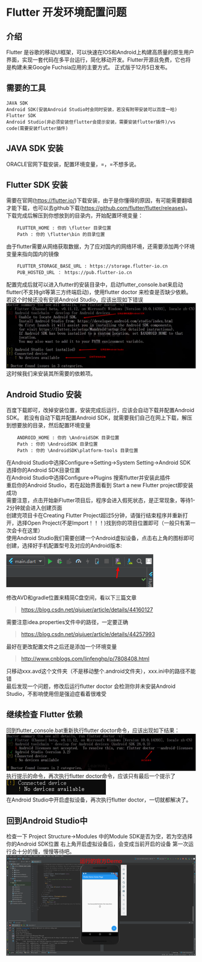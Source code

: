 # Flutter 开发环境配置问题
## 介绍
   Flutter 是谷歌的移动UI框架，可以快速在IOS和Android上构建高质量的原生用户界面，实现一套代码在多平台运行，简化移动开发。Flutter开源且免费，它也将是构建未来Google Fuchsia应用的主要方式。
   正式版于12月5日发布。
## 需要的工具
    JAVA SDK
    Android SDK(安装Android Studio时会同时安装，若没有附带安装可以百度一哈)
    Flutter SDK
    Android Studio(非必须安装但flutter会提示安装，需要安装flutter插件)/vs code(需要安装flutter插件)

## JAVA SDK 安装
   ORACLE官网下载安装，配置环境变量，=，=不想多说。
## Flutter SDK 安装
   需要在官网(https://flutter.io/)下载安装，由于是你懂得的原因，有可能需要翻墙才能下载，也可以去github下载(https://github.com/flutter/flutter/releases)。
    下载完成后解压到你想放到的目录内，开始配置环境变量：
``` 
    FLUTTER_HOME : 你的 \flutter 目录位置
    Path : 你的 \flutter\bin 的目录位置 
```
由于flutter需要从网络获取数据，为了应对国内的网络环境，还需要添加两个环境变量来指向国内的镜像
```
    FLUTTER_STORAGE_BASE_URL : https://storage.flutter-io.cn
    PUB_HOSTED_URL ： https://pub.flutter-io.cn
```
   配置完成后就可以进入flutter的安装目录中，启动flutter_console.bat来启动flutter(不支持git等第三方终端启动)，使用flutter doctor 来检查是否缺少依赖。
   若这个时候还没有安装Android Studio，应该出现如下错误
![flutter1](https://github.com/krasus1966/Note/blob/master/Flutter笔记/flutter1.png)
    这时候我们来安装其所需要的依赖项。
## Android Studio 安装
   百度下载即可，改掉安装位置，安装完成后运行，应该会自动下载并配置Android SDK。
   若没有自动下载并配置Android SDK，就需要我们自己在网上下载，解压到想要放的目录，然后配置环境变量
```
    ANDROID_HOME : 你的 \AndroidSDK 目录位置
    Path : 你的 \AndroidSDK 目录位置
    Path : 你的 \AndroidSDK\platform-tools 目录位置
``` 

在Android Studio中选择Configure->Setting->System Setting->Android SDK 选择你的Android SDK目录位置  
在Android Studio中选择Configure->Plugins 搜索flutter并安装此插件  
重启你的Android Studio，若在起始界面看到 Start a new Flutter project即安装成功  
需要注意，点击开始新Flutter项目后，程序会进入假死状态，是正常现象，等待1-2分钟就会进入创建页面  
创建完项目卡在Creating Flutter Project超过5分钟，请强行结束程序并重新打开，选择Open Project(不是Import！！！)找到你的项目位置即可（一般只有第一次会卡在这里）  
使用Android Studio我们需要创建一个Android虚拟设备，点击右上角的图标即可创建，选择好手机配置型号及对应的Android版本: 

![flutter4](https://github.com/krasus1966/Note/blob/master/Flutter笔记/flutter4.png)

修改AVD和gradle位置来精简C盘空间，看以下三篇文章
>https://blog.csdn.net/qiujuer/article/details/44160127  

需要注意idea.properties文件中的路径，一定要正确  
>https://blog.csdn.net/qiujuer/article/details/44257993  

最好在更改配置文件之后还是添加一个环境变量  
>http://www.cnblogs.com/linfenghp/p/7808408.html  

只移动xxx.avd这个文件夹（不是移动整个.android文件夹），xxx.ini中的路径不能错  
最后发现一个问题，修改后运行flutter doctor 会检测你并未安装Android Studio，不影响使用但是强迫症看着很难受  
## 继续检查 Flutter 依赖
   回到flutter_console.bat重新执行flutter doctor命令，应该出现如下结果：
![flutter3](https://github.com/krasus1966/Note/blob/master/Flutter笔记/flutter3.png)
    执行提示的命令，再次执行flutter doctor命令，应该只有最后一个提示了  
![flutter5](https://github.com/krasus1966/Note/blob/master/Flutter笔记/flutter5.png)  
    在Android Studio中开启虚拟设备，再次执行flutter doctor，一切就都解决了。
## 回到Android Studio中
   检查一下 Project Structure->Modules 中的Module SDK是否为空，若为空选择你的Android SDK位置
   右上角开启虚拟设备后，<no devices>会变成当前开启的设备
   第一次运行会十分的慢，慢慢等待吧。
![flutter6](https://github.com/krasus1966/Note/blob/master/Flutter笔记/flutter6.png)
